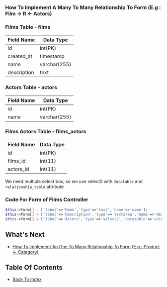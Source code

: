 ### How To Implement A Many To Many Relationship To Form (E.g : Film -> R <- Actors)

### Films Table - films
| Field Name | Data Type |
| ---------- | --------- |
| id | int(PK) |
| created_at | timestamp |
| name | varchar(255) |
| description | text | 

### Actors Table - actors
| Field Name | Data Type |
| ---------- | --------- |
| id | int(PK) |
| name | varchar(255) |

### Films Actors Table - films_actors
| Field Name | Data Type |
| ---------- | --------- |
| id | int(PK) |
| films_id | int(11) |
| actors_id | int(11) |

We need multiple select box, so we use select2 with `datatable` and `relationship_table` attribute

### Code For Form of Films Controller
```php
$this->form[] - ['label'=>'Name','type'=>'text','name'=>'name'];
$this->form[] = ['label'=>'Description','type'=>'textarea','name'=>'description'];
$this->form[] = ['label'=>'Actors','type'=>'select2','datatable'=>'actors,name','relationship_table'=>'films_actors'];
```

## What's Next
- [How To Implement An One To Many Relationship To Form (E.g : Product <- Category)](./how-to-one-to-many.md)

## Table Of Contents
- [Back To Index](./index.md)